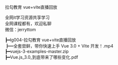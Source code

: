 拉勾教育 vue+vite直播回放

全网it学习资源共享学习<br>全网课程都有，欢迎私聊<br>微信：jerryttom<br>

┣━lg004-拉勾教育 vue+vite直播回放<br> ┣━全套尝鲜，带你快速上手 Vue 3.0 + Vite 开发！.mp4<br> ┣━vuejs-3-examples-master.zip<br> ┣━Vue.js_3.0_到底带来了哪些变化.pdf